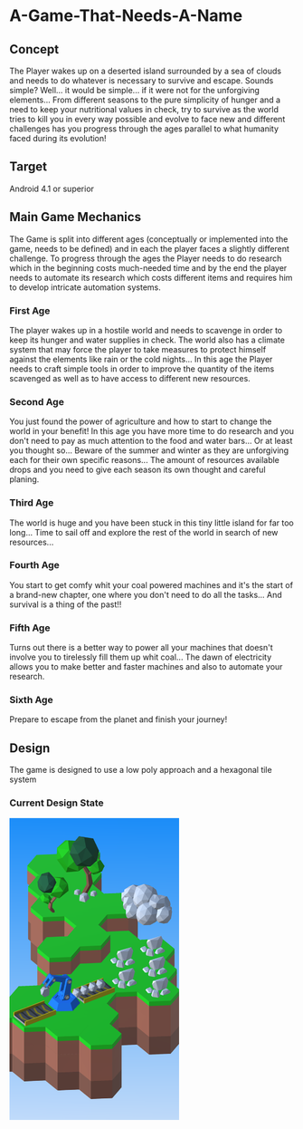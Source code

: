 # A-Game-That-Needs-A-Name
## Concept
The Player wakes up on a deserted island surrounded by a sea of clouds and needs to do whatever is necessary to survive and escape. Sounds simple? Well... it would be simple... if it were not for the unforgiving elements...
From different seasons to the pure simplicity of hunger and a need to keep your nutritional values in check, try to survive as the world tries to kill you in every way possible and evolve to face new and different challenges has you progress through the ages parallel to what humanity faced during its evolution!
## Target
Android 4.1 or superior
## Main Game Mechanics
The Game is split into different ages (conceptually or implemented into the game, needs to be defined) and in each the player faces a slightly different challenge. To progress through the ages the Player needs to do research which in the beginning costs much-needed time and by the end the player needs to automate its research which costs different items and requires him to develop intricate automation systems.
### First Age
The player wakes up in a hostile world and needs to scavenge in order to keep its hunger and water supplies in check. The world also has a climate system that may force the player to take measures to protect himself against the elements like rain or the cold nights... In this age the Player needs to craft simple tools in order to improve the quantity of the items scavenged as well as to have access to different new resources.
### Second Age
You just found the power of agriculture and how to start to change the world in your benefit! In this age you have more time to do research and you don't need to pay as much attention to the food and water bars... Or at least you thought so... Beware of the summer and winter as they are unforgiving each for their own specific reasons... The amount of resources available drops and you need to give each season its own thought and careful planing.
### Third Age
The world is huge and you have been stuck in this tiny little island for far too long... Time to sail off and explore the rest of the world in search of new resources...
### Fourth Age
You start to get comfy whit your coal powered machines and it's the start of a brand-new chapter, one where you don't need to do all the tasks... And survival is a thing of the past!!
### Fifth Age
Turns out there is a better way to power all your machines that doesn't involve you to tirelessly fill them up whit coal... The dawn of electricity allows you to make better and faster machines and also to automate your research.
### Sixth Age
Prepare to escape from the planet and finish your journey!
## Design
The game is designed to use a low poly approach and a hexagonal tile system
### Current Design State
<img src="https://github.com/pedrogranja/A-Game-That-Needs-A-Name/blob/master/blenderAndDocumentation/currentState.png" alt="drawing" width="300"/>

